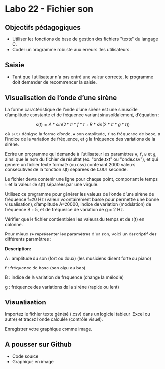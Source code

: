 # Labo 22 - Fichier son

## Objectifs pédagogiques
- Utiliser les fonctions de base de gestion des fichiers "texte" du langage C.
- Coder un programme robuste aux erreurs des utilisateurs.

## Saisie
- Tant que l'utilisateur n'a pas entré une valeur correcte, le programme doit demander de recommencer la saisie.

## Visualisation de l’onde d’une sirène
La forme caractéristique de l’onde d’une sirène est une sinusoïde d’amplitude constante et de fréquence variant sinusoïdalement, d’équation :

```math
s(t) = A * sin(2 * π * f * t + B * sin(2 * π * g * t))
```

où `s(t)` désigne la forme d’onde, `A` son amplitude, `f` sa fréquence de base, `B` l’indice de la variation de fréquence, et `g` la fréquence des variations de la sirène.

Ecrire un programme qui demande à l’utilisateur les paramètres `A`, `f`, `B` et `g`, ainsi que le nom du fichier de résultat (ex. "onde.txt" ou "onde.csv"), et qui génère un fichier texte formaté (ou csv) contenant 2000 valeurs consécutives de la fonction s(t) séparées de 0.001 seconde. 

Le fichier devra contenir une ligne pour chaque point, comportant le temps `t` et la valeur de s(t) séparées par une virgule.

Utilisez ce programme pour générer les valeurs de l’onde d’une sirène de fréquence f=20 Hz (valeur volontairement basse pour permettre une bonne visualisation), d’amplitude A=20000, indice de variation (modulation) de fréquence B = 5, et de fréquence de variation de g = 2 Hz.

Vérifier que le fichier contient bien les valeurs du temps et de s(t) en colonne.

Pour mieux se représenter les paramètres d'un son, voici un descriptif des différents paramètres :

**Description:**

A 
: amplitude du son (fort ou doux) (les musiciens disent forte ou piano)

f
: fréquence de base (son aigu ou bas)

B
: indice de la variation de fréquence (change la mélodie)

g
: fréquence des variations de la sirène (rapide ou lent)

## Visualisation

Importez le fichier texte généré (.csv) dans un logiciel tableur (Excel ou autre) et tracez l’onde calculée (contrôle visuel).

Enregistrer votre graphique comme image.

## A pousser sur Github
- Code source
- Graphique en image
